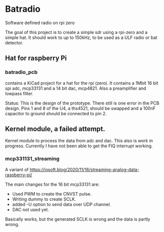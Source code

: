 # Batradio
Software defined radio on rpi zero

The goal of this project is to create a simple sdr using a rpi-zero and a simple hat.
It should work to up to 150kHz, to be used as a ULF radio or bat detector.

## Hat for raspberry Pi

### batradio_pcb
contains a KiCad project for a hat for the rpi (zero).
It contains a 1Mbit 16 bit spi adc, mcp33131 and a 14 bit dac, mcp4821.
Also a preamplifier and lowpass filter.

Status: This is the design of the prototype.
There still is one error in the PCB design. Pins 1 and 8 of the U4, a ths4521, should be swapped and a 100nF capacitor to ground should be connected to pin 2.

## Kernel module, a failed attempt.

Kernel module to process the data from adc and dac.
This also is work in progress.
Currently I have not been able to get the FIQ interrupt working.

### mcp331131_streaming

A variant of https://iosoft.blog/2020/11/16/streaming-analog-data-raspberry-pi/

The main changes for the 16 bit mcp33131 are:

  - Used PWM to create the CNVST pulse.
  - Writing dummy to create SCLK.
  - added -U option to send data over UDP channel.
  - DAC not used yet.
  
Basically works, but the generated SCLK is wrong and the data is partly wrong.

